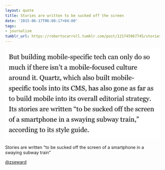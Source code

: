 ```yaml
---
layout: quote
title: Stories are written to be sucked off the screen
date: '2015-06-17T06:08:17+04:00'
tags:
- journalism
tumblr_url: https://robertocarroll.tumblr.com/post/121745967745/stories-are-written-to-be-sucked-off-the-screen
---
```

<img src="/images/quotes/tumblr_nq32tt7yf11u0ytjpo1_1280.jpg"/>

<p>Stories are written “to be sucked off the screen of a smartphone in a swaying subway train”</p><p><a href="https://twitter.com/zseward/status/610832892067975168/photo/1">@zseward</a></p>
